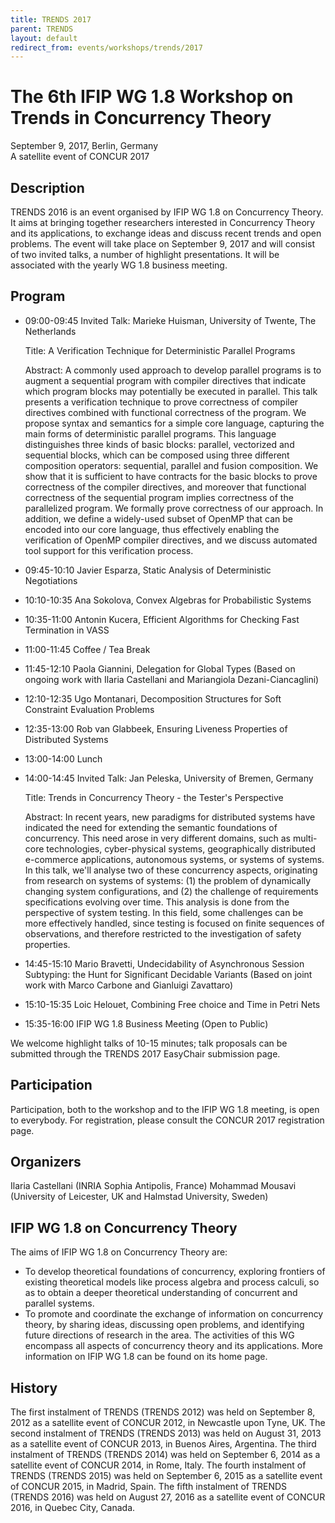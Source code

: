```yaml
---
title: TRENDS 2017
parent: TRENDS
layout: default
redirect_from: events/workshops/trends/2017
---
```


# The 6th IFIP WG 1.8 Workshop on Trends in Concurrency Theory

September 9, 2017, Berlin, Germany  
A satellite event of CONCUR 2017

## Description

TRENDS 2016 is an event organised by IFIP WG 1.8 on Concurrency Theory. It aims at bringing together researchers interested in Concurrency Theory and its applications, to exchange ideas and discuss recent trends and open problems. The event will take place on September 9, 2017 and will consist of two invited talks, a number of highlight presentations. It will be associated with the yearly WG 1.8 business meeting.

## Program

* 09:00-09:45 Invited Talk: Marieke Huisman, University of Twente, The Netherlands

  Title: A Verification Technique for Deterministic Parallel Programs

  Abstract: A commonly used approach to develop parallel programs is to augment a sequential program with compiler directives that indicate which program blocks may potentially be executed in parallel. This talk presents a verification technique to prove correctness of compiler directives combined with functional correctness of the program. We propose syntax and semantics for a simple core language, capturing the main forms of deterministic parallel programs. This language distinguishes three kinds of basic blocks: parallel, vectorized and sequential blocks, which can be composed using three different composition operators: sequential, parallel and fusion composition. We show that it is sufficient to have contracts for the basic blocks to prove correctness of the compiler directives, and moreover that functional correctness of the sequential program implies correctness of the parallelized program. We formally prove correctness of our approach. In addition, we define a widely-used subset of OpenMP that can be encoded into our core language, thus effectively enabling the verification of OpenMP compiler directives, and we discuss automated tool support for this verification process.

* 09:45-10:10 Javier Esparza, Static Analysis of Deterministic Negotiations

* 10:10-10:35 Ana Sokolova, Convex Algebras for Probabilistic Systems  

* 10:35-11:00 Antonin Kucera, Efficient Algorithms for Checking Fast Termination in VASS  

* 11:00-11:45 Coffee / Tea Break

* 11:45-12:10 Paola Giannini, Delegation for Global Types (Based on ongoing work with Ilaria Castellani and Mariangiola Dezani-Ciancaglini) 

* 12:10-12:35 Ugo Montanari, Decomposition Structures for Soft Constraint Evaluation Problems

* 12:35-13:00 Rob van Glabbeek, Ensuring Liveness Properties of Distributed Systems 

* 13:00-14:00 Lunch   

* 14:00-14:45 Invited Talk: Jan Peleska, University of Bremen, Germany 

  Title: Trends in Concurrency Theory - the Tester's Perspective

  Abstract: In recent years, new paradigms for distributed systems have indicated the need for extending the semantic foundations of concurrency. This need arose in very different domains, such as multi-core technologies, cyber-physical systems, geographically distributed e-commerce applications, autonomous systems, or systems of systems. In this talk, we'll analyse two of these concurrency aspects, originating from research on systems of systems: (1) the problem of dynamically changing system configurations, and (2) the challenge of requirements specifications evolving over time. This analysis is done from the perspective of system testing. In this field, some challenges can be more effectively handled, since testing is focused on finite sequences of observations, and therefore restricted to the investigation of safety properties.

* 14:45-15:10 Mario Bravetti, Undecidability of Asynchronous Session Subtyping: the Hunt for Significant Decidable Variants (Based on joint work with Marco Carbone and Gianluigi Zavattaro) 

* 15:10-15:35 Loic Helouet, Combining Free choice and Time in Petri Nets

* 15:35-16:00 IFIP WG 1.8 Business Meeting (Open to Public)  


We welcome highlight talks of 10-15 minutes; talk proposals can be submitted through the TRENDS 2017 EasyChair submission page.  

## Participation

Participation, both to the workshop and to the IFIP WG 1.8 meeting, is open to everybody. For registration, please consult the CONCUR 2017 registration page.

## Organizers


Ilaria Castellani (INRIA Sophia Antipolis, France)
Mohammad Mousavi (University of Leicester, UK and Halmstad University, Sweden)
 
## IFIP WG 1.8 on Concurrency Theory

The aims of IFIP WG 1.8 on Concurrency Theory are:
 
* To develop theoretical foundations of concurrency, exploring frontiers of existing theoretical models like process algebra and process calculi, so as to obtain a deeper theoretical understanding of concurrent and parallel systems.
* To promote and coordinate the exchange of information on concurrency theory, by sharing ideas, discussing open problems, and identifying future directions of research in the area.
The activities of this WG encompass all aspects of concurrency theory and its applications.
More information on IFIP WG 1.8 can be found on its home page.

## History

The first instalment of TRENDS (TRENDS 2012) was held on September 8, 2012 as a satellite event of CONCUR 2012, in Newcastle upon Tyne, UK.
The second instalment of TRENDS (TRENDS 2013) was held on August 31, 2013 as a satellite event of CONCUR 2013, in Buenos Aires, Argentina.
The third instalment of TRENDS (TRENDS 2014) was held on September 6, 2014 as a satellite event of CONCUR 2014, in Rome, Italy.
The fourth instalment of TRENDS (TRENDS 2015) was held on September 6, 2015 as a satellite event of CONCUR 2015, in Madrid, Spain.
The fifth instalment of TRENDS (TRENDS 2016) was held on August 27, 2016 as a satellite event of CONCUR 2016, in Quebec City, Canada.
 